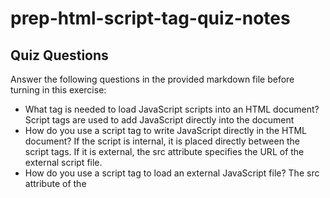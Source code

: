 # prep-html-script-tag-quiz-notes

## Quiz Questions

Answer the following questions in the provided markdown file before turning in this exercise:

- What tag is needed to load JavaScript scripts into an HTML document?
  Script tags are used to add JavaScript directly into the document
- How do you use a script tag to write JavaScript directly in the HTML document?
  If the script is internal, it is placed directly between the script tags. If it is external, the src attribute specifies the URL of the external script file.
- How do you use a script tag to load an external JavaScript file?
  The src attribute of the <script> tag specifies the URL of an external Javascript file

## Notes

All student notes should be written here.

How to write `Code Examples` in markdown

for JS:

```javascript
const data = 'Howdy';
```

for HTML:

```html
<div>
  <p>This is text content</p>
</div>
```

for CSS:

```css
div {
  width: 100%;
}
```
